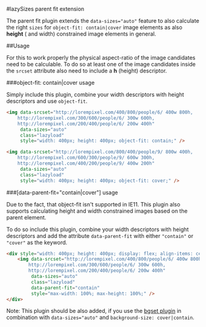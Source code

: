 #lazySizes parent fit extension

The parent fit plugin extends the ``data-sizes="auto"`` feature to also calculate the right ``sizes`` for ``object-fit: contain|cover`` image elements as also **height** ( and width) constrained image elements in general.

##Usage

For this to work properly the physical aspect-ratio of the image candidates need to be calculable. To do so at least one of the image candidates inside the ``srcset`` attribute also need to include a **h** (height) descriptor.

###object-fit: contain|cover usage

Simply include this plugin, combine your width descriptors with height descriptors and use ``object-fit``.

```html
<img data-srcset="http://lorempixel.com/400/800/people/6/ 400w 800h,
	http://lorempixel.com/300/600/people/6/ 300w 600h,
	http://lorempixel.com/200/400/people/6/ 200w 400h"
	 data-sizes="auto"
	 class="lazyload"
	 style="width: 400px; height: 400px; object-fit: contain;" />

<img data-srcset="http://lorempixel.com/800/400/people/9/ 800w 400h,
	http://lorempixel.com/600/300/people/9/ 600w 300h,
	http://lorempixel.com/400/200/people/9/ 400w 200h"
	 data-sizes="auto"
	 class="lazyload"
	 style="width: 400px; height: 400px; object-fit: cover;" />
```

###[data-parent-fit="contain|cover"] usage

Due to the fact, that object-fit isn't supported in IE11. This plugin also supports calculating height and width constrained images based on the parent element.

To do so include this plugin, combine your width descriptors with height descriptors and add the attribute ``data-parent-fit`` with either ``"contain"`` or ``"cover"`` as the keyword.

```html
<div style="width: 400px; height: 400px; display: flex; align-items: center; justify-content: center;">
	<img data-srcset="http://lorempixel.com/400/800/people/6/ 400w 800h,
		http://lorempixel.com/300/600/people/6/ 300w 600h,
		http://lorempixel.com/200/400/people/6/ 200w 400h"
		 data-sizes="auto"
		 class="lazyload"
		 data-parent-fit="contain"
		 style="max-width: 100%; max-height: 100%;" />
</div>
```

Note: This plugin should be also added, if you use the [bgset plugin](../bgset/) in combination with ``data-sizes="auto"`` and ``background-size: cover|contain``.

